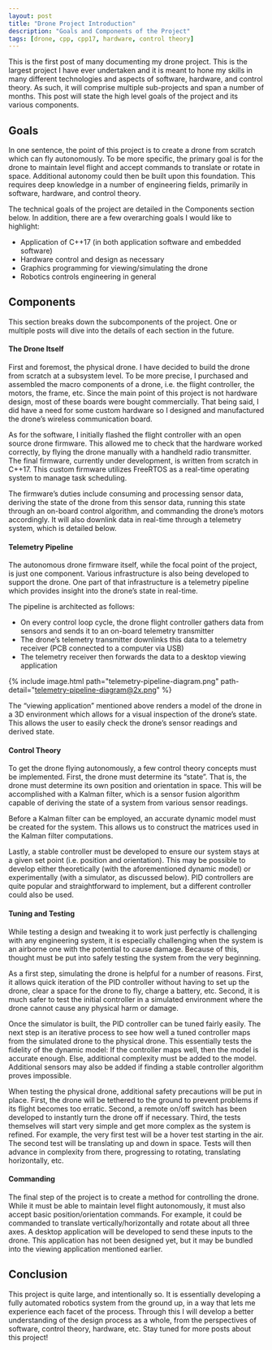 ```yaml
---
layout: post
title: "Drone Project Introduction"
description: "Goals and Components of the Project"
tags: [drone, cpp, cpp17, hardware, control theory]
---
```


This is the first post of many documenting my drone project. This is the largest
project I have ever undertaken and it is meant to hone my skills in many
different technologies and aspects of software, hardware, and control theory. As
such, it will comprise multiple sub-projects and span a number of months. This
post will state the high level goals of the project and its various components.

## Goals

In one sentence, the point of this project is to create a drone from scratch
which can fly autonomously. To be more specific, the primary goal is for the
drone to maintain level flight and accept commands to translate or rotate in
space. Additional autonomy could then be built upon this foundation. This
requires deep knowledge in a number of engineering fields, primarily in
software, hardware, and control theory.

The technical goals of the project are detailed in the Components section below.
In addition, there are a few overarching goals I would like to highlight:

* Application of C++17 (in both application software and embedded software)
* Hardware control and design as necessary
* Graphics programming for viewing/simulating the drone
* Robotics controls engineering in general

## Components

This section breaks down the subcomponents of the project. One or multiple posts
will dive into the details of each section in the future.

#### The Drone Itself

First and foremost, the physical drone. I have decided to build the drone from
scratch at a subsystem level. To be more precise, I purchased and assembled the
macro components of a drone, i.e. the flight controller, the motors, the frame,
etc. Since the main point of this project is not hardware design, most of these
boards were bought commercially. That being said, I did have a need for some
custom hardware so I designed and manufactured the drone’s wireless
communication board.

As for the software, I initially flashed the flight controller with an open
source drone firmware. This allowed me to check that the hardware worked
correctly, by flying the drone manually with a handheld radio transmitter. The
final firmware, currently under development, is written from scratch in C++17.
This custom firmware utilizes FreeRTOS as a real-time operating system to manage
task scheduling.

The firmware’s duties include consuming and processing sensor data, deriving the
state of the drone from this sensor data, running this state through an on-board
control algorithm, and commanding the drone’s motors accordingly. It will also
downlink data in real-time through a telemetry system, which is detailed below.

#### Telemetry Pipeline

The autonomous drone firmware itself, while the focal point of the project, is
just one component. Various infrastructure is also being developed to support
the drone. One part of that infrastructure is a telemetry pipeline which
provides insight into the drone’s state in real-time.

The pipeline is architected as follows:

* On every control loop cycle, the drone flight controller gathers data from
sensors and sends it to an on-board telemetry transmitter
* The drone’s telemetry transmitter downlinks this data to a telemetry receiver
(PCB connected to a computer via USB)
* The telemetry receiver then forwards the data to a desktop viewing application

{% include image.html path="telemetry-pipeline-diagram.png"
path-detail="telemetry-pipeline-diagram@2x.png" %}

The “viewing application” mentioned above renders a model of the drone in a 3D
environment which allows for a visual inspection of the drone’s state. This
allows the user to easily check the drone’s sensor readings and derived state.

#### Control Theory

To get the drone flying autonomously, a few control theory concepts must be
implemented. First, the drone must determine its “state”. That is, the drone
must determine its own position and orientation in space. This will be
accomplished with a Kalman filter, which is a sensor fusion algorithm capable of
deriving the state of a system from various sensor readings.

Before a Kalman filter can be employed, an accurate dynamic model must be
created for the system. This allows us to construct the matrices used in the
Kalman filter computations.

Lastly, a stable controller must be developed to ensure our system stays at a
given set point (i.e. position and orientation). This may be possible to develop
either theoretically (with the aforementioned dynamic model) or experimentally
(with a simulator, as discussed below). PID controllers are quite popular and
straightforward to implement, but a different controller could also be used.

#### Tuning and Testing

While testing a design and tweaking it to work just perfectly is challenging
with any engineering system, it is especially challenging when the system is an
airborne one with the potential to cause damage. Because of this, thought must
be put into safely testing the system from the very beginning.

As a first step, simulating the drone is helpful for a number of reasons. First,
it allows quick iteration of the PID controller without having to set up the
drone, clear a space for the drone to fly, charge a battery, etc. Second, it is
much safer to test the initial controller in a simulated environment where the
drone cannot cause any physical harm or damage.

Once the simulator is built, the PID controller can be tuned fairly easily. The
next step is an iterative process to see how well a tuned controller maps from
the simulated drone to the physical drone. This essentially tests the fidelity
of the dynamic model: If the controller maps well, then the model is accurate
enough. Else, additional complexity must be added to the model. Additional
sensors may also be added if finding a stable controller algorithm proves
impossible.

When testing the physical drone, additional safety precautions will be put in
place. First, the drone will be tethered to the ground to prevent problems if
its flight becomes too erratic. Second, a remote on/off switch has been
developed to instantly turn the drone off if necessary. Third, the tests
themselves will start very simple and get more complex as the system is refined.
For example, the very first test will be a hover test starting in the air. The
second test will be translating up and down in space. Tests will then advance in
complexity from there, progressing to rotating, translating horizontally, etc.

#### Commanding

The final step of the project is to create a method for controlling the drone.
While it must be able to maintain level flight autonomously, it must also accept
basic position/orientation commands. For example, it could be commanded to
translate vertically/horizontally and rotate about all three axes. A desktop
application will be developed to send these inputs to the drone. This
application has not been designed yet, but it may be bundled into the viewing
application mentioned earlier.

## Conclusion

This project is quite large, and intentionally so. It is essentially developing
a fully automated robotics system from the ground up, in a way that lets me
experience each facet of the process. Through this I will develop a better
understanding of the design process as a whole, from the perspectives of
software, control theory, hardware, etc. Stay tuned for more posts about this
project!
